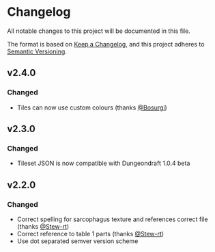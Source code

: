 # Changelog
All notable changes to this project will be documented in this file.

The format is based on [Keep a Changelog](https://keepachangelog.com/en/1.0.0/),
and this project adheres to [Semantic Versioning](https://semver.org/spec/v2.0.0.html).

## v2.4.0
### Changed
- Tiles can now use custom colours (thanks [@Bosurgi](https://github.com/Bosurgi))

## v2.3.0
### Changed
- Tileset JSON is now compatible with Dungeondraft 1.0.4 beta

## v2.2.0
### Changed
- Correct spelling for sarcophagus texture and references correct file (thanks [@Stew-rt](https://github.com/Stew-rt/))
- Correct reference to table 1 parts (thanks [@Stew-rt](https://github.com/Stew-rt/))
- Use dot separated semver version scheme
